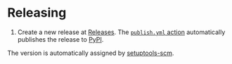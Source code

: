 # Releasing

1. Create a new release at [Releases].
   The [`publish.yml` action]
   automatically publishes the release to [PyPI].

The version is automatically assigned by [setuptools-scm].

[`publish.yml` action]: https://github.com/kojiishi/east_asian_spacing/blob/main/.github/workflows/publish.yml
[PyPI]: https://pypi.org/project/east-asian-spacing/
[Releases]: https://github.com/kojiishi/east_asian_spacing/releases
[setuptools-scm]: https://pypi.org/project/setuptools-scm/
